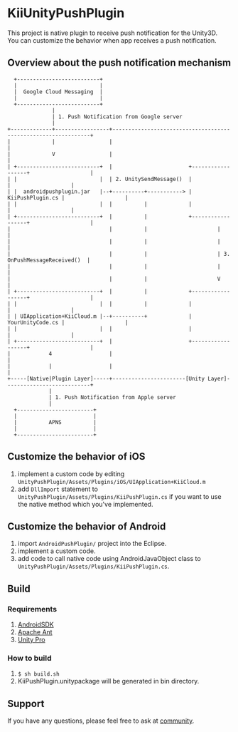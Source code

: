 # KiiUnityPushPlugin
This project is native plugin to receive push notification for the Unity3D.  
You can customize the behavior when app receives a push notification. 


## Overview about the push notification mechanism

      +--------------------------+
      |                          |
      |  Google Cloud Messaging  |
      |                          |
      +--------------------------+
                  |
                  | 1. Push Notification from Google server
                  |
    +-------------+-----------------+---------------------------------------------------------------+
    |             |                 |                                                               |
    |             V                 |                                                               |
    | +--------------------------+  |                        +------------------+                   |
    | |                          |  | 2. UnitySendMessage()  |                  |                   |
    | |  androidpushplugin.jar   |--+----------+-----------> | KiiPushPlugin.cs |                   |
    | |                          |  |          |             |                  |                   |
    | +--------------------------+  |          |             +------------------+                   |
    |                               |          |                      |                             |
    |                               |          |                      |                             |
    |                               |          |                      | 3. OnPushMessageReceived()  |
    |                               |          |                      |                             |
    |                               |          |                      V                             |
    | +--------------------------+  |          |             +------------------+                   |             
    | |                          |  |          |             |                  |                   |
    | | UIApplication+KiiCloud.m |--+----------+             | YourUnityCode.cs |                   |
    | |                          |  |                        |                  |                   |
    | +--------------------------+  |                        +------------------+                   |
    |            4                  |                                                               |
    |            |                  |                                                               |
    +-----[Native|Plugin Layer]-----+-----------------------[Unity Layer]---------------------------+
                 |
                 | 1. Push Notification from Apple server
                 |
      +------------------------+
      |                        |
      |          APNS          |
      |                        |
      +------------------------+


## Customize the behavior of iOS
1. implement a custom code by editing `UnityPushPlugin/Assets/Plugins/iOS/UIApplication+KiiCloud.m`
1. add `DllImport` statement to `UnityPushPlugin/Assets/Plugins/KiiPushPlugin.cs` if you want to use the native method which you've implemented.


## Customize the behavior of Android
1. import `AndroidPushPlugin/` project into the Eclipse.
1. implement a custom code.
1. add code to call native code using AndroidJavaObject class to `UnityPushPlugin/Assets/Plugins/KiiPushPlugin.cs`.


## Build

### Requirements
1. [AndroidSDK](http://developer.android.com/sdk/index.html)
1. [Apache Ant](http://ant.apache.org/)
1. [Unity Pro](http://unity3d.com/)

### How to build
1. `$ sh build.sh`
1. KiiPushPlugin.unitypackage will be generated in bin directory.


## Support
If you have any questions, please feel free to ask at [community](http://community.kii.com/).

